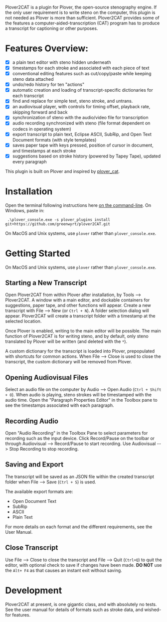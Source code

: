 Plover2CAT is a plugin for Plover, the open-source stenography engine. If the only user requirement is to write steno on the computer, this plugin is not needed as Plover is more than sufficient. Plover2CAT provides some of the features a computer-aided-transcription (CAT) program has to produce a transcript for captioning or other purposes. 

# Features Overview:

- [x] a plain text editor with steno hidden underneath
- [x] timestamps for each stroke and associated with each piece of text
- [x] conventional editing features such as cut/copy/paste while keeping steno data attached
- [x] undo/redo history for ten "actions"
- [x] automatic creation and loading of transcript-specific dictionaries for each transcript
- [x] find and replace for simple text, steno stroke, and untrans.
- [x] an audiovisual player, with controls for timing offset, playback rate, skipping forward and back
- [x] synchronization of steno with the audio/video file for transcription
- [x] audio recording synchronized with steno (file format dependent on codecs in operating system)
- [x] export transcript to plain text, Eclipse ASCII, SubRip, and Open Text Document formats (with style templates)
- [x] saves paper tape with keys pressed, position of cursor in document, and timestamps at each stroke
- [x] suggestions based on stroke history (powered by Tapey Tape), updated every paragraph

This plugin is built on Plover and inspired by [plover_cat](https://github.com/LukeSilva/plover_cat). 


# Installation

Open the terminal following instructions here [on the command-line](https://github.com/openstenoproject/plover/wiki/Invoke-Plover-from-the-command-line). On Windows, paste in:

```
 .\plover_console.exe -s plover_plugins install git+https://github.com/greenwyrt/plover2CAT.git
```

On MacOS and Unix systems, use `plover` rather than `plover_console.exe`.

# Getting Started

On MacOS and Unix systems, use `plover` rather than `plover_console.exe`.

## Starting a New Transcript

Open Plover2CAT from within Plover after installation, by Tools --> Plover2CAT. A window with a main editor, and dockable containers for suggestions, paper tape, and other functions will appear. Create a new transcript with File --> New (or `Ctrl + N`). A folder selection dialog will appear. Plover2CAT will create a transcript folder with a timestamp at the selected location.

Once Plover is enabled, writing to the main editor will be possible. The main function of Plover2CAT is for writing steno, and by default, only steno translated by Plover will be written (and deleted with the `*`). 

A custom dictionary for the transcript is loaded into Plover, prepopulated with shortcuts for common actions. When File --> Close is used to close the transcript, the custom dictionary will be removed from Plover.

## Opening Audiovisual Files

Select an audio file on the computer by Audio --> Open Audio (`Ctrl + Shift + O`). When audio is playing, steno strokes will be timestamped with the audio time. Open the "Paragraph Properties Editor" in the Toolbox pane to see the timestamps associated with each paragraph.

## Recording Audio

Open "Audio Recording" in the Toolbox Pane to select parameters for recording such as the input device. Click Record/Pause on the toolbar or through Audiovisual --> Record/Pause to start recording. Use Audiovisual --> Stop Recording to stop recording. 

## Saving and Export

The transcript will be saved as an JSON file within the created transcript folder when File --> Save (`Ctrl + S`) is used.

The available export formats are:
  - Open Document Text
  - SubRip
  - ASCII
  - Plain Text

For more details on each format and the different requirements, see the User Manual. 

## Close Transcript

Use File --> Close to close the transcript and File --> Quit (`Ctrl+Q`) to quit the editor, with optional check to save if changes have been made. **DO NOT** use the `Alt+ F4` as that causes an instant exit without saving.


# Development


Plover2CAT at present, is one gigantic class, and with absolutely no tests. See the user manual for details of formats such as stroke data, and wished-for features.



